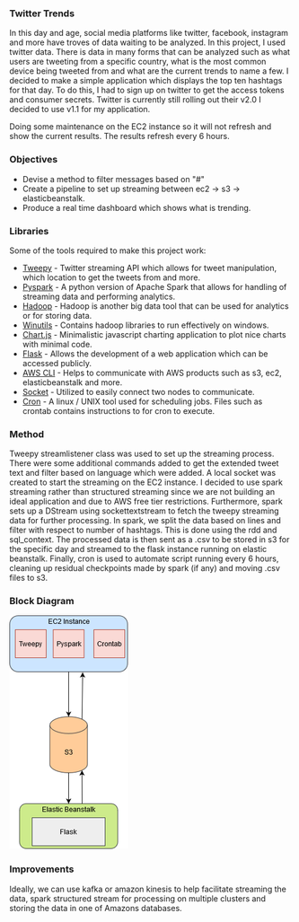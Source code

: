 ### Twitter Trends 
In this day and age, social media platforms like twitter, facebook, instagram and more have troves of data waiting to be analyzed. In this project, I used twitter data. There is data in many forms that can be analyzed such as what users are tweeting from a specific country, what is the most common device being tweeted from and what are the current trends to name a few. I decided to make a simple application which displays the top ten hashtags for that day. To do this, I had to sign up on twitter to get the access tokens and consumer secrets. Twitter is currently still rolling out their v2.0 I decided to use v1.1 for my application.

Doing some maintenance on the EC2 instance so it will not refresh and show the current results. The results refresh every 6 hours.

### Objectives

*   Devise a method to filter messages based on "#"
*   Create a pipeline to set up streaming between ec2 -> s3 -> elasticbeanstalk.
*   Produce a real time dashboard which shows what is trending.

### Libraries

Some of the tools required to make this project work:

*   [Tweepy](https://tweepy.readthedocs.io/en/latest/getting_started.html) - Twitter streaming API which allows for tweet manipulation, which location to get the tweets from and more.
*   [Pyspark](https://github.com/apache/spark) - A python version of Apache Spark that allows for handling of streaming data and performing analytics.
*   [Hadoop](https://hadoop.apache.org/) - Hadoop is another big data tool that can be used for analytics or for storing data.
*   [Winutils](https://github.com/steveloughran/winutils) - Contains hadoop libraries to run effectively on windows.
*   [Chart.js](https://www.chartjs.org/) - Minimalistic javascript charting application to plot nice charts with minimal code.
*   [Flask](https://flask.palletsprojects.com/en/1.1.x/) - Allows the development of a web application which can be accessed publicly.
*   [AWS CLI](https://aws.amazon.com/cli/) - Helps to communicate with AWS products such as s3, ec2, elasticbeanstalk and more.
*   [Socket](https://docs.python.org/3/library/socket.html) - Utilized to easily connect two nodes to communicate.
*   [Cron](https://man7.org/linux/man-pages/man5/crontab.5.html) - A linux / UNIX tool used for scheduling jobs. Files such as crontab contains instructions to for cron to execute.

### Method

Tweepy streamlistener class was used to set up the streaming process. There were some additional commands added to get the extended tweet text and filter based on language which were added. A local socket was created to start the streaming on the EC2 instance. I decided to use spark streaming rather than structured streaming since we are not building an ideal application and due to AWS free tier restrictions. Furthermore, spark sets up a DStream using sockettextstream to fetch the tweepy streaming data for further processing. In spark, we split the data based on lines and filter with respect to number of hashtags. This is done using the rdd and sql_context. The processed data is then sent as a .csv to be stored in s3 for the specific day and streamed to the flask instance running on elastic beanstalk. Finally, cron is used to automate script running every 6 hours, cleaning up residual checkpoints made by spark (if any) and moving .csv files to s3.


### Block Diagram
![awssparkfloww](awssparkflow.png)


### Improvements

Ideally, we can use kafka or amazon kinesis to help facilitate streaming the data, spark structured stream for processing on multiple clusters and storing the data in one of Amazons databases.
